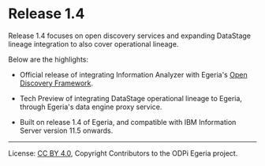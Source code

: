 <!-- SPDX-License-Identifier: CC-BY-4.0 -->
<!-- Copyright Contributors to the ODPi Egeria project. -->

# Release 1.4

Release 1.4 focuses on open discovery services and expanding DataStage lineage
integration to also cover operational lineage.

Below are the highlights:

- Official release of integrating Information Analyzer with Egeria's
    [Open Discovery Framework](https://egeria.odpi.org/open-metadata-implementation/frameworks/open-discovery-framework/docs/).

- Tech Preview of integrating DataStage operational lineage to Egeria,
    through Egeria's data engine proxy service.

- Built on release 1.4 of Egeria, and compatible with IBM Information Server
    version 11.5 onwards.

----
License: [CC BY 4.0](https://creativecommons.org/licenses/by/4.0/),
Copyright Contributors to the ODPi Egeria project.